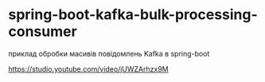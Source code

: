# spring-boot-kafka-bulk-processing-consumer
приклад обробки масивів повідомлень Kafka в spring-boot

https://studio.youtube.com/video/jUWZArhzx9M
